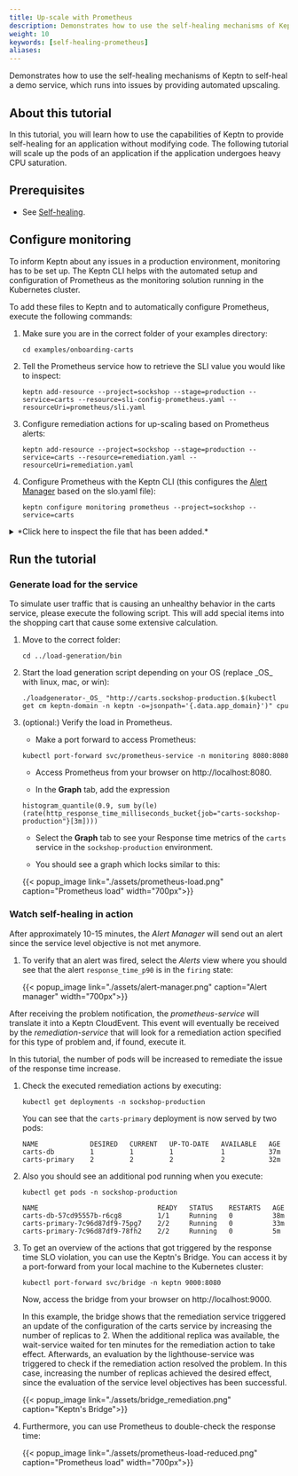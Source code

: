 ```yaml
---
title: Up-scale with Prometheus
description: Demonstrates how to use the self-healing mechanisms of Keptn with Prometheus
weight: 10
keywords: [self-healing-prometheus]
aliases:
---
```

Demonstrates how to use the self-healing mechanisms of Keptn to self-heal a demo service, which runs into issues by providing automated upscaling.

## About this tutorial

In this tutorial, you will learn how to use the capabilities of Keptn to provide self-healing for an application without modifying code. The following tutorial will scale up the pods of an application if the application undergoes heavy CPU saturation. 

## Prerequisites

- See [Self-healing](../#prerequisites).

## Configure monitoring

To inform Keptn about any issues in a production environment, monitoring has to be set up. The Keptn CLI helps with the automated setup and configuration of Prometheus as the monitoring solution running in the Kubernetes cluster. 

To add these files to Keptn and to automatically configure Prometheus, execute the following commands:

1. Make sure you are in the correct folder of your examples directory:

    ```
    cd examples/onboarding-carts
    ```

1. Tell the Prometheus service how to retrieve the SLI value you would like to inspect:

    ```
    keptn add-resource --project=sockshop --stage=production --service=carts --resource=sli-config-prometheus.yaml --resourceUri=prometheus/sli.yaml
    ```

1. Configure remediation actions for up-scaling based on Prometheus alerts:

    ```console
    keptn add-resource --project=sockshop --stage=production --service=carts --resource=remediation.yaml --resourceUri=remediation.yaml
    ```

1. Configure Prometheus with the Keptn CLI (this configures the [Alert Manager](https://prometheus.io/docs/alerting/configuration/) based on the slo.yaml file):

    ```console
    keptn configure monitoring prometheus --project=sockshop --service=carts
    ```

<details><summary>*Click here to inspect the file that has been added.*</summary>

- `remediation.yaml`

  ```yaml
  remediations:
  - name: response_time_p90
    actions:
    - action: scaling
      value: +1
  ```

</details>
</p>

## Run the tutorial

### Generate load for the service

To simulate user traffic that is causing an unhealthy behavior in the carts service, please execute the following script. This will add special items into the shopping cart that cause some extensive calculation.

1. Move to the correct folder:

    ```console
    cd ../load-generation/bin
    ```

1. Start the load generation script depending on your OS (replace \_OS\_ with linux, mac, or win):

    ```console
    ./loadgenerator-_OS_ "http://carts.sockshop-production.$(kubectl get cm keptn-domain -n keptn -o=jsonpath='{.data.app_domain}')" cpu
    ```

1. (optional:) Verify the load in Prometheus.
    - Make a port forward to access Prometheus:

    ```console
    kubectl port-forward svc/prometheus-service -n monitoring 8080:8080
    ```
    
    - Access Prometheus from your browser on http://localhost:8080.

    - In the **Graph** tab, add the expression 

    ```console
    histogram_quantile(0.9, sum by(le) (rate(http_response_time_milliseconds_bucket{job="carts-sockshop-production"}[3m])))
    ```
    
    - Select the **Graph** tab to see your Response time metrics of the `carts` service in the `sockshop-production` environment.

    - You should see a graph which locks similar to this:

    {{< popup_image
        link="./assets/prometheus-load.png"
        caption="Prometheus load"
        width="700px">}}

### Watch self-healing in action

After approximately 10-15 minutes, the *Alert Manager* will send out an alert since the service level objective is not met anymore. 

1. To verify that an alert was fired, select the *Alerts* view where you should see that the alert `response_time_p90` is in the `firing` state:

    {{< popup_image
        link="./assets/alert-manager.png"
        caption="Alert manager"
        width="700px">}}

After receiving the problem notification, the *prometheus-service* will translate it into a Keptn CloudEvent. This event will eventually be received by the *remediation-service* that will look for a remediation action specified for this type of problem and, if found, execute it.

In this tutorial, the number of pods will be increased to remediate the issue of the response time increase. 

1. Check the executed remediation actions by executing:

    ```console
    kubectl get deployments -n sockshop-production
    ```

    You can see that the `carts-primary` deployment is now served by two pods:

    ```console
    NAME             DESIRED   CURRENT   UP-TO-DATE   AVAILABLE   AGE
    carts-db         1         1         1            1           37m
    carts-primary    2         2         2            2           32m
    ```

1. Also you should see an additional pod running when you execute:

    ```console
    kubectl get pods -n sockshop-production
    ```

    ```console
    NAME                              READY   STATUS    RESTARTS   AGE
    carts-db-57cd95557b-r6cg8         1/1     Running   0          38m
    carts-primary-7c96d87df9-75pg7    2/2     Running   0          33m
    carts-primary-7c96d87df9-78fh2    2/2     Running   0          5m
    ```

1. To get an overview of the actions that got triggered by the response time SLO violation, you can use the Keptn's Bridge. You can access it by a port-forward from your local machine to the Kubernetes cluster:

    ```console 
    kubectl port-forward svc/bridge -n keptn 9000:8080
    ```

    Now, access the bridge from your browser on http://localhost:9000. 

    In this example, the bridge shows that the remediation service triggered an update of the configuration of the carts service by increasing the number of replicas to 2. When the additional replica was available, the wait-service waited for ten minutes for the remediation action to take effect. Afterwards, an evaluation by the lighthouse-service was triggered to check if the remediation action resolved the problem. In this case, increasing the number of replicas achieved the desired effect, since the evaluation of the service level objectives has been successful.
    
    {{< popup_image
    link="./assets/bridge_remediation.png"
    caption="Keptn's Bridge">}}
    
1. Furthermore, you can use Prometheus to double-check the response time:

    {{< popup_image
        link="./assets/prometheus-load-reduced.png"
        caption="Prometheus load"
        width="700px">}}
